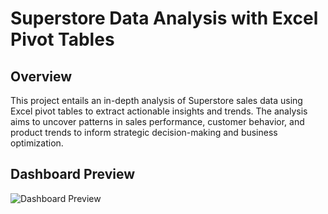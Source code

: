 # Superstore Data Analysis with Excel Pivot Tables

## Overview

This project entails an in-depth analysis of Superstore sales data using Excel pivot tables to extract actionable insights and trends. The analysis aims to uncover patterns in sales performance, customer behavior, and product trends to inform strategic decision-making and business optimization.

## Dashboard Preview

![Dashboard Preview]([/images/dashboard_preview.png](https://ibb.co/sPR2vmp)https://ibb.co/sPR2vmp)


